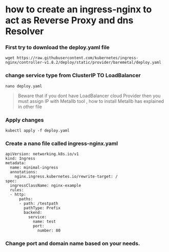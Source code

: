 # how to create an ingress-nginx to act as Reverse Proxy and dns Resolver

### First try to download the deploy.yaml file
```
wget https://raw.githubusercontent.com/kubernetes/ingress-nginx/controller-v1.8.2/deploy/static/provider/baremetal/deploy.yaml
```
### change service type from ClusterIP TO LoadBalancer 
```
nano deploy.yaml
```
> Beware that if you dont have LoadBalancer cloud Provider then you must assign IP with Metallb tool , how to install Metallb has explained in other file
### Apply changes
```
kubectl apply -f deploy.yaml
```
### Create a nano file called ingress-nginx.yaml

```
apiVersion: networking.k8s.io/v1
kind: Ingress
metadata:
  name: minimal-ingress
  annotations:
    nginx.ingress.kubernetes.io/rewrite-target: /
spec:
  ingressClassName: nginx-example
  rules:
  - http:
      paths:
      - path: /testpath
        pathType: Prefix
        backend:
          service:
            name: test
            port:
              number: 80
```
### Change port and domain name based on your needs.
